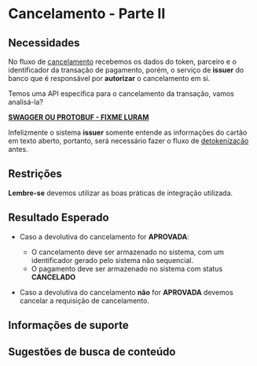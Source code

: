 # Cancelamento - Parte II

## Necessidades

No fluxo de [cancelamento](020-cancelamento-parte-I.md) recebemos os dados do token, parceiro e o identificador da transação 
de pagamento, porém, o serviço de **issuer** do banco que é responsável por **autorizar** o cancelamento em si.
                                                  
Temos uma API específica para o cancelamento da transação, vamos analisá-la?

**[SWAGGER OU PROTOBUF - FIXME LURAM]()**

Infelizmente o sistema **issuer** somente entende as informações do cartão em texto aberto, portanto, será necessário 
fazer o fluxo de [detokenização](../02-token/030-detokenizacao.md) antes.

## Restrições

**Lembre-se** devemos utilizar as boas práticas de integração utilizada.

## Resultado Esperado

- Caso a devolutiva do cancelamento for **APROVADA**:
    - O cancelamento deve ser armazenado no sistema, com um identificador gerado pelo sistema não sequencial.
    - O pagamento deve ser armazenado no sistema com status **CANCELADO**
        
- Caso a devolutiva do cancelamento **não** for **APROVADA** devemos cancelar a requisição de cancelamento.

## Informações de suporte

## Sugestões de busca de conteúdo